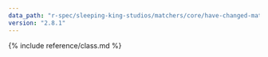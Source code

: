 ```yaml
---
data_path: "r-spec/sleeping-king-studios/matchers/core/have-changed-matcher"
version: "2.8.1"
---
```


{% include reference/class.md %}
